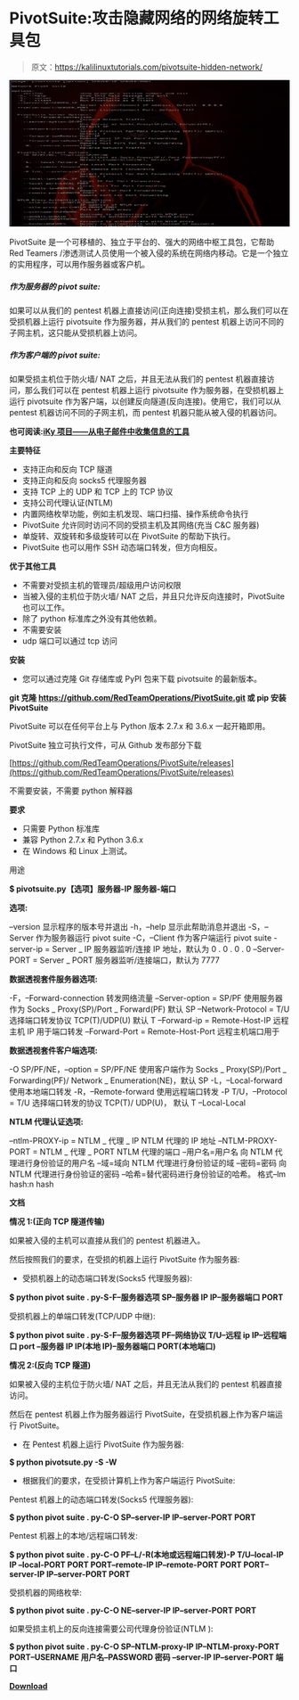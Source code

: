 # PivotSuite:攻击隐藏网络的网络旋转工具包

> 原文：<https://kalilinuxtutorials.com/pivotsuite-hidden-network/>

[![PivotSuite : Network Pivoting Toolkit To Hack The Hidden Network](img//0c34e2810fe0255d5d76007c0f656802.png "PivotSuite : Network Pivoting Toolkit To Hack The Hidden Network")](https://1.bp.blogspot.com/-VG85A-QfHNI/XRZPiETOMeI/AAAAAAAABJg/hsEwrWap2cYeCGhx8OBtI-mkMIMqleexACLcBGAs/s1600/PivotSuite%25281%2529.png)

PivotSuite 是一个可移植的、独立于平台的、强大的网络中枢工具包，它帮助 Red Teamers /渗透测试人员使用一个被入侵的系统在网络内移动。它是一个独立的实用程序，可以用作服务器或客户机。

##### **作为服务器的 pivot suite:**

如果可以从我们的 pentest 机器上直接访问(正向连接)受损主机，那么我们可以在受损机器上运行 pivotsuite 作为服务器，并从我们的 pentest 机器上访问不同的子网主机，这只能从受损机器上访问。

##### **作为客户端的 pivot suite:**

如果受损主机位于防火墙/ NAT 之后，并且无法从我们的 pentest 机器直接访问，那么我们可以在 pentest 机器上运行 pivotsuite 作为服务器，在受损机器上运行 pivotsuite 作为客户端，以创建反向隧道(反向连接)。使用它，我们可以从 pentest 机器访问不同的子网主机，而 pentest 机器只能从被入侵的机器访问。

**也可阅读:[iKy 项目——从电子邮件中收集信息的工具](https://kalilinuxtutorials.com/project-iky-collects-information-email/)**

**主要特征**

*   支持正向和反向 TCP 隧道
*   支持正向和反向 socks5 代理服务器
*   支持 TCP 上的 UDP 和 TCP 上的 TCP 协议
*   支持公司代理认证(NTLM)
*   内置网络枚举功能，例如主机发现、端口扫描、操作系统命令执行
*   PivotSuite 允许同时访问不同的受损主机及其网络(充当 C&C 服务器)
*   单旋转、双旋转和多级旋转可以在 PivotSuite 的帮助下执行。
*   PivotSuite 也可以用作 SSH 动态端口转发，但方向相反。

**优于其他工具**

*   不需要对受损主机的管理员/超级用户访问权限
*   当被入侵的主机位于防火墙/ NAT 之后，并且只允许反向连接时，PivotSuite 也可以工作。
*   除了 python 标准库之外没有其他依赖。
*   不需要安装
*   udp 端口可以通过 tcp 访问

**安装**

*   您可以通过克隆 Git 存储库或 PyPI 包来下载 pivotsuite 的最新版本。

**git 克隆 https://github.com/RedTeamOperations/PivotSuite.git
或
pip 安装 PivotSuite**

PivotSuite 可以在任何平台上与 Python 版本 2.7.x 和 3.6.x 一起开箱即用。

PivotSuite 独立可执行文件，可从 Github 发布部分下载

[https://github.com/RedTeamOperations/PivotSuite/releases](https://github.com/RedTeamOperations/PivotSuite/releases)

不需要安装，不需要 python 解释器

**要求**

*   只需要 Python 标准库
*   兼容 Python 2.7.x 和 Python 3.6.x
*   在 Windows 和 Linux 上测试。

用途

**$ pivotsuite.py【选项】服务器-IP 服务器-端口**

**选项:**

–version 显示程序的版本号并退出
-h，–help 显示此帮助消息并退出
-S，–Server 作为服务器运行 pivot suite
-C，–Client 作为客户端运行 pivot suite
-server-ip = Server _ IP
服务器监听/连接 IP 地址，默认为 0 . 0 . 0 . 0
–Server-PORT = Server _ PORT
服务器监听/连接端口，默认为 7777

**数据透视套件服务器选项:**

-F，–Forward-connection
转发网络流量
–Server-option = SP/PF
使用服务器作为 Socks _ Proxy(SP)/Port _ Forward(PF)
默认 SP
–Network-Protocol = T/U
选择端口转发协议 TCP(T)/UDP(U)
默认 T
–Forward-ip = Remote-Host-IP
远程主机 IP 用于端口转发
–Forward-Port = Remote-Host-Port
远程主机端口用于

**数据透视套件客户端选项:**

-O SP/PF/NE，–option = SP/PF/NE
使用客户端作为 Socks _ Proxy(SP)/Port _ Forwarding(PF)/
Network _ Enumeration(NE)，默认 SP
-L，–Local-forward
使用本地端口转发
-R，–Remote-forward
使用远程端口转发
-P T/U，–Protocol = T/U
选择端口转发的协议 TCP(T)/ UDP(U)，
默认 T
–Local-Local

**NTLM 代理认证选项:**

–ntlm-PROXY-ip = NTLM _ 代理 _ IP
NTLM 代理的 IP 地址
–NTLM-PROXY-PORT = NTLM _ 代理 _ PORT
NTLM 代理的端口
–用户名=用户名
向 NTLM 代理进行身份验证的用户名
–域=域向 NTLM 代理进行身份验证的域
–密码=密码
向 NTLM 代理进行身份验证的密码
–哈希=替代密码进行身份验证的哈希。
格式–lm hash:n hash

**文档**

**情况 1:(正向 TCP 隧道传输)**

如果被入侵的主机可以直接从我们的 pentest 机器进入。

然后按照我们的要求，在受损的机器上运行 PivotSuite 作为服务器:

*   受损机器上的动态端口转发(Socks5 代理服务器):

**$ python pivot suite . py-S-F–服务器选项 SP–服务器 IP IP–服务器端口 PORT**

受损机器上的单端口转发(TCP/UDP 中继):

**$ python pivot suite . py-S-F–服务器选项 PF–网络协议 T/U–远程 ip IP–远程端口 port
–服务器 IP IP(本地 IP)–服务器端口 PORT(本地端口)**

**情况 2:(反向 TCP 隧道)**

如果被入侵的主机位于防火墙/ NAT 之后，并且无法从我们的 pentest 机器直接访问。

然后在 pentest 机器上作为服务器运行 PivotSuite，在受损机器上作为客户端运行 PivotSuite。

*   在 Pentest 机器上运行 PivotSuite 作为服务器:

**$ python pivotsute.py -S -W**

*   根据我们的要求，在受损计算机上作为客户端运行 PivotSuite:

Pentest 机器上的动态端口转发(Socks5 代理服务器):

**$ python pivot suite . py-C-O SP–server-IP IP–server-PORT PORT**

Pentest 机器上的本地/远程端口转发:

**$ python pivot suite . py-C-O PF–L/-R(本地或远程端口转发)-P T/U–local-IP IP
–local-PORT PORT PORT–remote-IP IP–remote-PORT PORT PORT–server-IP IP–server-PORT PORT**

受损机器的网络枚举:

**$ python pivot suite . py-C-O NE–server-IP IP–server-PORT PORT**

如果受损主机上的反向连接需要公司代理身份验证(NTLM ):

**$ python pivot suite . py-C-O SP–NTLM-proxy-IP IP–NTLM-proxy-PORT PORT–USERNAME 用户名–PASSWORD 密码
–server-IP IP–server-PORT 端口**

[**Download**](https://github.com/RedTeamOperations/PivotSuite)